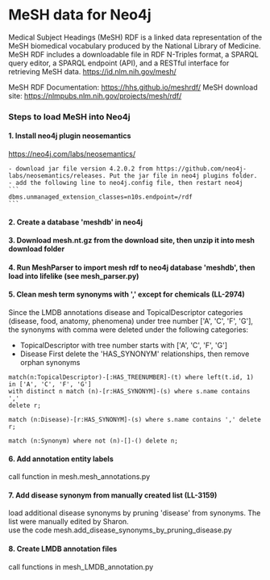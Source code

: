 # MeSH data for Neo4j

Medical Subject Headings (MeSH) RDF is a linked data representation of the MeSH biomedical vocabulary produced by
the National Library of Medicine. MeSH RDF includes a downloadable file in RDF N-Triples format, a SPARQL query editor,
a SPARQL endpoint (API), and a RESTful interface for retrieving MeSH data.
https://id.nlm.nih.gov/mesh/

MeSH RDF Documentation: https://hhs.github.io/meshrdf/
MeSH download site: https://nlmpubs.nlm.nih.gov/projects/mesh/rdf/

### Steps to load MeSH into Neo4j

#### 1. Install neo4j plugin neosemantics

https://neo4j.com/labs/neosemantics/

    - download jar file version 4.2.0.2 from https://github.com/neo4j-labs/neosemantics/releases. Put the jar file in neo4j plugins folder.
    - add the following line to neo4j.config file, then restart neo4j
    ```
    dbms.unmanaged_extension_classes=n10s.endpoint=/rdf
    ```

#### 2. Create a database 'meshdb' in neo4j

#### 3. Download mesh.nt.gz from the download site, then unzip it into mesh download folder

#### 4. Run MeshParser to import mesh rdf to neo4j database 'meshdb', then load into lifelike (see mesh_parser.py)

#### 5. Clean mesh term synonyms with ',' except for chemicals (LL-2974)

Since the LMDB annotations disease and TopicalDescriptor categories (disease, food, anatomy, phenomena) under tree number ['A', 'C', 'F', 'G'],
the synonyms with comma were deleted under the following categories:

-   TopicalDescriptor with tree number starts with ['A', 'C', 'F', 'G']
-   Disease
    First delete the 'HAS_SYNONYM' relationships, then remove orphan synonyms

```
match(n:TopicalDescriptor)-[:HAS_TREENUMBER]-(t) where left(t.id, 1) in ['A', 'C', 'F', 'G']
with distinct n match (n)-[r:HAS_SYNONYM]-(s) where s.name contains ','
delete r;

match (n:Disease)-[r:HAS_SYNONYM]-(s) where s.name contains ',' delete r;

match (n:Synonym) where not (n)-[]-() delete n;
```

#### 6. Add annotation entity labels

call function in mesh.mesh_annotations.py

#### 7. Add disease synonym from manually created list (LL-3159)

load additional disease synonyms by pruning 'disease' from synonyms. The list were manually edited by Sharon.  
use the code mesh.add_disease_synonyms_by_pruning_disease.py

#### 8. Create LMDB annotation files

call functions in mesh_LMDB_annotation.py
